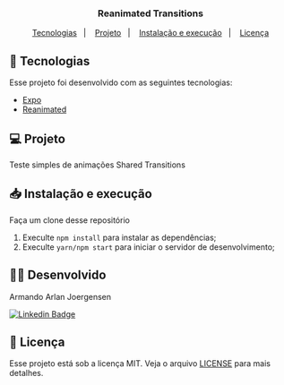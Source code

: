 <h3 align="center">
  Reanimated Transitions
</h3>

<p align="center">
  <a href="#-tecnologias">Tecnologias</a>&nbsp;&nbsp;&nbsp;|&nbsp;&nbsp;&nbsp;
  <a href="#-projeto">Projeto</a>&nbsp;&nbsp;&nbsp;|&nbsp;&nbsp;&nbsp;
  <a href="#-instalação-e-execução">Instalação e execução</a>&nbsp;&nbsp;&nbsp;|&nbsp;&nbsp;&nbsp;
  <a href="#-licença">Licença</a>
</p>


## 🚀 Tecnologias

Esse projeto foi desenvolvido com as seguintes tecnologias:

- [Expo](https://expo.dev/)
- [Reanimated](https://docs.swmansion.com/react-native-reanimated/)

## 💻 Projeto

Teste simples de animações Shared Transitions

## 📥 Instalação e execução

Faça um clone desse repositório

1. Execulte `npm install` para instalar as dependências;
2. Execulte `yarn/npm start` para iniciar o servidor de desenvolvimento;

## 👨‍💻 Desenvolvido

Armando Arlan Joergensen <p></p>
[![Linkedin Badge](https://img.shields.io/badge/-LinkedIn-blue?style=flat-square&logo=Linkedin&logoColor=white&link=https://www.linkedin.com/in/armandoaaj/)](https://www.linkedin.com/in/armandoaaj/)

## 📝 Licença

Esse projeto está sob a licença MIT. Veja o arquivo [LICENSE](LICENSE.md) para mais detalhes.
